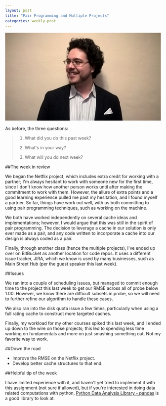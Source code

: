 ```yaml
---
layout: post
title: "Pair Programming and Multiple Projects"
categories: weekly-post
---
```


![Keith Gibson](/images/Headshot.png "Keith Gibson")

As before, the three questions:

> 1. What did you do this past week?
>
> 2. What's in your way?
>
> 3. What will you do next week?

##The week in review

We began the Netflix project, which includes extra credit for working with a partner; I'm always hesitant to work with someone new for the first time, since I don't know how another person works until after making the commitment to work with them. However, the allure of extra points and a good learning experience pulled me past my hesitation, and I found myself a partner. So far, things have work out well, with us both committing to using pair programming techniques, such as working on the machine.

We both have worked independently on several cache ideas and implementations; however, I would argue that this was still in the spirit of pair programming. The decision to leverage a cache in our solution is only ever made as a pair, and any code written to incorporate a cache into our design is always coded as a pair.

Finally, through another class (hence the multiple projects), I've ended up over on BitBucket as another location for code repos. It uses a different issue tracker, JIRA, which we know is used by many businesses, such as Main Street Hub (per the guest speaker this last week).

##Issues

We ran into a couple of scheduling issues, but managed to commit enough time to the project this last week to get our RMSE across all of probe below 1.00. However, we know there are difficult subsets in probe, so we will need to further refine our algorithm to handle these cases.

We also ran into the disk quota issue a few times, particularly when using a full rating cache to construct more targeted caches.

Finally, my workload for my other courses spiked this last week, and I ended up down to the wire on those projects; this led to spending less time working on fundamentals and more on just smashing something out. Not my favorite way to work.

##Down the road

 - Improve the RMSE on the Netflix project.
 - Develop better cache structures to that end.
 
##Helpful tip of the week

I have limited experience with it, and haven't yet tried to implement it with this assignment (not sure if allowed), but if you're interested in doing data related computations with python, [Python Data Analysis Library - pandas](http://pandas.pydata.org/) is a good library to look at. 
